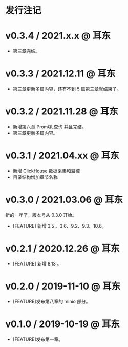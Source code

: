 # 发行注记

# v0.3.4 / 2021.x.x @ 耳东

* 第三章完结。

# v0.3.3 / 2021.12.11 @ 耳东

* 第三章更新多篇内容，还有不到 5 篇第三章就结束了。
# v0.3.2 / 2021.11.28 @ 耳东

* 新增第六章  PromQL查询 并且完结。
* 第三章更新多篇内容。
# v0.3.1 / 2021.04.xx @ 耳东

* 新增 ClickHouse 数据采集和监控
* 目录结构增加章节名称

# v0.3.0 / 2021.03.06 @ 耳东

新的一年了，版本号从 0.3.0 开始。

* [FEATURE] 新增 3.5 、3.6、9.2、9.3、10.6。

# v0.2.1 / 2020.12.26 @ 耳东

* [FEATURE] 新增 8.13 。

# v0.2.0 / 2019-11-10 @ 耳东

* [FEATURE]发布第八章的 minio 部分。

# v0.1.0 / 2019-10-19 @ 耳东

* [FEATURE]发布第一章。
